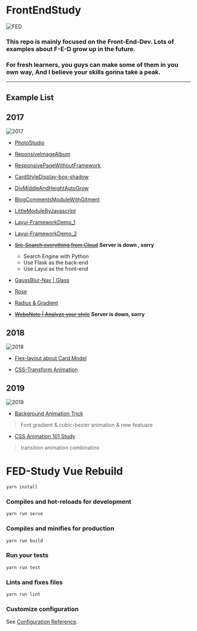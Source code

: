 # FrontEndStudy
![FED](https://img.shields.io/badge/FrontEndStudy-Forward-brightgreen.svg)

### This repo is mainly focused on the **Front-End-Dev**. Lots of examples about F-E-D grow up in the future.

### **For fresh learners**, you guys can make some of them in you own way, And I believe **your skills gonna take a peak.**  

---

## Example List

## 2017
![2017](https://images.unsplash.com/photo-1482932542078-12df7104cc78?ixlib=rb-0.3.5&ixid=eyJhcHBfaWQiOjEyMDd9&s=506e75d92b1d5f510852c6e108522e39&auto=format&fit=crop&w=666&q=80)

* [PhotoStudio](http://hongwing.github.io/PhotoStudio)

* [ReponsiveImageAlbum](https://acarat.coding.me/FrontEndStudy/album.html)

* [ResponsivePageWithoutFramework](https://acarat.coding.me/FrontEndStudy/responsive.html)

* [CardStyleDisplay-box-shadow](https://acarat.coding.me/FrontEndStudy//card.html)

* [DivMiddleAndHeightAutoGrow](https://acarat.coding.me/FrontEndStudy/div-middle.html)

* [BlogCommentsModuleWithGitment](https://hongwing.gitee.io/commentsgitee)

* [LittleModuleByJavascript](https://acarat.coding.me/FrontEndStudy/Comments.html)

* [Layui-FrameworkDemo_1](https://acarat.coding.me/FrontEndStudy)

* [Layui-FrameworkDemo_2](https://acarat.coding.me/FrontEndStudy/OOP)

* ~~[Src-Search everything from Cloud](http://116.196.101.202/source)~~ **Server is down , sorry**
    - Search Engine with Python
    - Use Flask as the back-end 
    - Use Layui as the front-end 


* [GaussBlur-Nav | Glass](https://acarat.coding.me/FrontEndStudy/demo-nav)

* [Rose](https://acarat.coding.me/FrontEndStudy/rose)

* [Radius & Gradient](https://acarat.coding.me/FrontEndStudy/radius)

* ~~[WeboNote | Analyze your style](http://116.196.101.202)~~ **Server is down, sorry**

## 2018
![2018](https://images.unsplash.com/photo-1512248805576-c1b31f6fcab1?ixlib=rb-0.3.5&s=8eb4ba81e579cc295feb0c1fa9940623&auto=format&fit=crop&w=751&q=80)

* [Flex-layout about Card Model](http://henryhe.cn/FrontEndStudy/flex-layout)

* [CSS-Transform Animation](http://henryhe.cn/FrontEndStudy/css-transform)


## 2019
![2019](https://images.unsplash.com/photo-1546260286-b27099f920cc?ixlib=rb-1.2.1&ixid=eyJhcHBfaWQiOjEyMDd9&auto=format&fit=crop&w=1650&q=80)

* [Background Animation Trick](http://henryhe.cn/FrontEndStudy/css-trick.html)
> Font gradient & cubic-bezier animation & new featuare

* [CSS Animation 101 Study](http://henryhe.cn/FrontEndStudy/css-101.html)
> transition animation combinatino


# FED-Study Vue Rebuild

```
yarn install
```

### Compiles and hot-reloads for development
```
yarn run serve
```

### Compiles and minifies for production
```
yarn run build
```

### Run your tests
```
yarn run test
```

### Lints and fixes files
```
yarn run lint
```

### Customize configuration
See [Configuration Reference](https://cli.vuejs.org/config/).

